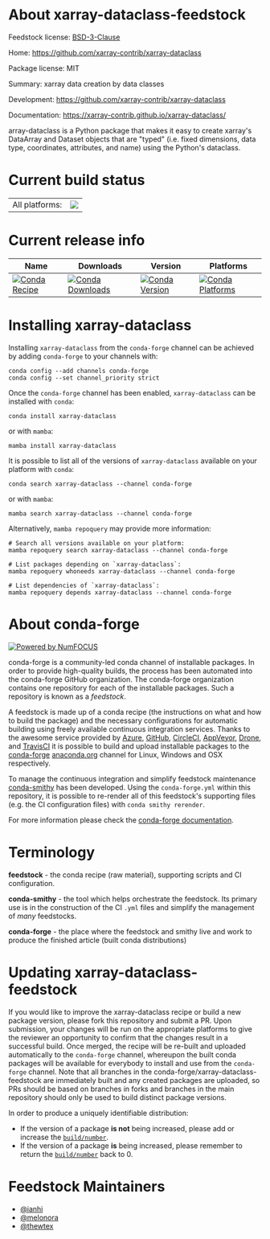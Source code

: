 About xarray-dataclass-feedstock
================================

Feedstock license: [BSD-3-Clause](https://github.com/conda-forge/xarray-dataclass-feedstock/blob/main/LICENSE.txt)

Home: https://github.com/xarray-contrib/xarray-dataclass

Package license: MIT

Summary: xarray data creation by data classes

Development: https://github.com/xarray-contrib/xarray-dataclass

Documentation: https://xarray-contrib.github.io/xarray-dataclass/

array-dataclass is a Python package that makes it easy to create xarray's DataArray and Dataset objects that are
"typed" (i.e. fixed dimensions, data type, coordinates, attributes, and name) using the Python's dataclass.


Current build status
====================


<table><tr><td>All platforms:</td>
    <td>
      <a href="https://dev.azure.com/conda-forge/feedstock-builds/_build/latest?definitionId=26286&branchName=main">
        <img src="https://dev.azure.com/conda-forge/feedstock-builds/_apis/build/status/xarray-dataclass-feedstock?branchName=main">
      </a>
    </td>
  </tr>
</table>

Current release info
====================

| Name | Downloads | Version | Platforms |
| --- | --- | --- | --- |
| [![Conda Recipe](https://img.shields.io/badge/recipe-xarray--dataclass-green.svg)](https://anaconda.org/conda-forge/xarray-dataclass) | [![Conda Downloads](https://img.shields.io/conda/dn/conda-forge/xarray-dataclass.svg)](https://anaconda.org/conda-forge/xarray-dataclass) | [![Conda Version](https://img.shields.io/conda/vn/conda-forge/xarray-dataclass.svg)](https://anaconda.org/conda-forge/xarray-dataclass) | [![Conda Platforms](https://img.shields.io/conda/pn/conda-forge/xarray-dataclass.svg)](https://anaconda.org/conda-forge/xarray-dataclass) |

Installing xarray-dataclass
===========================

Installing `xarray-dataclass` from the `conda-forge` channel can be achieved by adding `conda-forge` to your channels with:

```
conda config --add channels conda-forge
conda config --set channel_priority strict
```

Once the `conda-forge` channel has been enabled, `xarray-dataclass` can be installed with `conda`:

```
conda install xarray-dataclass
```

or with `mamba`:

```
mamba install xarray-dataclass
```

It is possible to list all of the versions of `xarray-dataclass` available on your platform with `conda`:

```
conda search xarray-dataclass --channel conda-forge
```

or with `mamba`:

```
mamba search xarray-dataclass --channel conda-forge
```

Alternatively, `mamba repoquery` may provide more information:

```
# Search all versions available on your platform:
mamba repoquery search xarray-dataclass --channel conda-forge

# List packages depending on `xarray-dataclass`:
mamba repoquery whoneeds xarray-dataclass --channel conda-forge

# List dependencies of `xarray-dataclass`:
mamba repoquery depends xarray-dataclass --channel conda-forge
```


About conda-forge
=================

[![Powered by
NumFOCUS](https://img.shields.io/badge/powered%20by-NumFOCUS-orange.svg?style=flat&colorA=E1523D&colorB=007D8A)](https://numfocus.org)

conda-forge is a community-led conda channel of installable packages.
In order to provide high-quality builds, the process has been automated into the
conda-forge GitHub organization. The conda-forge organization contains one repository
for each of the installable packages. Such a repository is known as a *feedstock*.

A feedstock is made up of a conda recipe (the instructions on what and how to build
the package) and the necessary configurations for automatic building using freely
available continuous integration services. Thanks to the awesome service provided by
[Azure](https://azure.microsoft.com/en-us/services/devops/), [GitHub](https://github.com/),
[CircleCI](https://circleci.com/), [AppVeyor](https://www.appveyor.com/),
[Drone](https://cloud.drone.io/welcome), and [TravisCI](https://travis-ci.com/)
it is possible to build and upload installable packages to the
[conda-forge](https://anaconda.org/conda-forge) [anaconda.org](https://anaconda.org/)
channel for Linux, Windows and OSX respectively.

To manage the continuous integration and simplify feedstock maintenance
[conda-smithy](https://github.com/conda-forge/conda-smithy) has been developed.
Using the ``conda-forge.yml`` within this repository, it is possible to re-render all of
this feedstock's supporting files (e.g. the CI configuration files) with ``conda smithy rerender``.

For more information please check the [conda-forge documentation](https://conda-forge.org/docs/).

Terminology
===========

**feedstock** - the conda recipe (raw material), supporting scripts and CI configuration.

**conda-smithy** - the tool which helps orchestrate the feedstock.
                   Its primary use is in the construction of the CI ``.yml`` files
                   and simplify the management of *many* feedstocks.

**conda-forge** - the place where the feedstock and smithy live and work to
                  produce the finished article (built conda distributions)


Updating xarray-dataclass-feedstock
===================================

If you would like to improve the xarray-dataclass recipe or build a new
package version, please fork this repository and submit a PR. Upon submission,
your changes will be run on the appropriate platforms to give the reviewer an
opportunity to confirm that the changes result in a successful build. Once
merged, the recipe will be re-built and uploaded automatically to the
`conda-forge` channel, whereupon the built conda packages will be available for
everybody to install and use from the `conda-forge` channel.
Note that all branches in the conda-forge/xarray-dataclass-feedstock are
immediately built and any created packages are uploaded, so PRs should be based
on branches in forks and branches in the main repository should only be used to
build distinct package versions.

In order to produce a uniquely identifiable distribution:
 * If the version of a package **is not** being increased, please add or increase
   the [``build/number``](https://docs.conda.io/projects/conda-build/en/latest/resources/define-metadata.html#build-number-and-string).
 * If the version of a package **is** being increased, please remember to return
   the [``build/number``](https://docs.conda.io/projects/conda-build/en/latest/resources/define-metadata.html#build-number-and-string)
   back to 0.

Feedstock Maintainers
=====================

* [@ianhi](https://github.com/ianhi/)
* [@melonora](https://github.com/melonora/)
* [@thewtex](https://github.com/thewtex/)

